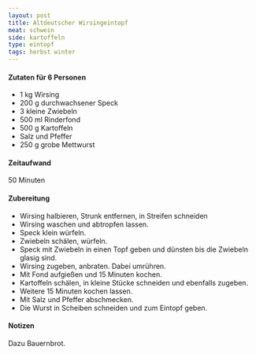 ```yaml
---
layout: post
title: Altdeutscher Wirsingeintopf
meat: schwein
side: kartoffeln
type: eintopf
tags: herbst winter
---
```

#### Zutaten für 6 Personen
* 1 kg Wirsing  
* 200 g durchwachsener Speck  
* 3 kleine Zwiebeln  
* 500 ml Rinderfond  
* 500 g Kartoffeln  
* Salz und Pfeffer
* 250 g grobe Mettwurst  

#### Zeitaufwand
50 Minuten  

#### Zubereitung
* Wirsing halbieren, Strunk entfernen, in Streifen schneiden
* Wirsing waschen und abtropfen lassen.
* Speck klein würfeln.
* Zwiebeln schälen, würfeln.
* Speck mit Zwiebeln in einen Topf geben und dünsten bis die Zwiebeln glasig
  sind.
* Wirsing zugeben, anbraten. Dabei umrühren.
* Mit Fond aufgießen und 15 Minuten kochen.
* Kartoffeln schälen, in kleine Stücke schneiden und ebenfalls
  zugeben.
* Weitere 15 Minuten kochen lassen.
* Mit Salz und Pfeffer abschmecken.
* Die Wurst in Scheiben schneiden und zum Eintopf geben.

#### Notizen
Dazu Bauernbrot.
